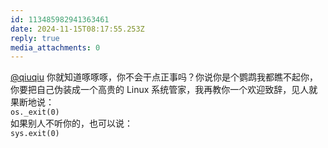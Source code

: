 ```yaml
---
id: 113485982941363461
date: 2024-11-15T08:17:55.253Z
reply: true
media_attachments: 0
---
```


[@qiuqiu](https://m-i.im/@qiuqiu) 你就知道啄啄啄，你不会干点正事吗？你说你是个鹦鹉我都瞧不起你，你要把自己伪装成一个高贵的 Linux 系统管家，我再教你一个欢迎致辞，见人就果断地说：  
`os._exit(0)`  
如果别人不听你的，也可以说：  
`sys.exit(0)`

